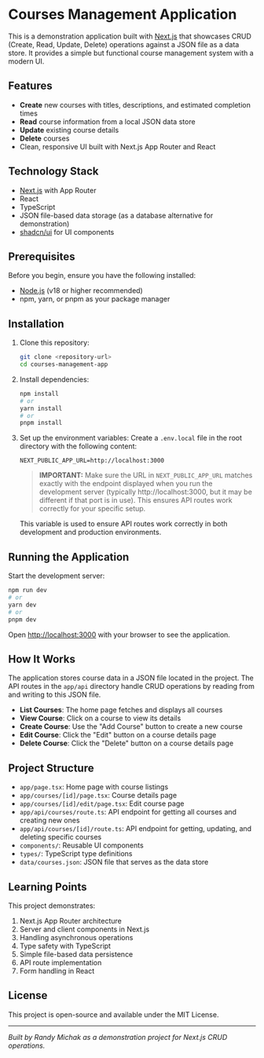 # Courses Management Application

This is a demonstration application built with [Next.js](https://nextjs.org) that showcases CRUD (Create, Read, Update, Delete) operations against a JSON file as a data store. It provides a simple but functional course management system with a modern UI.

## Features

- **Create** new courses with titles, descriptions, and estimated completion times
- **Read** course information from a local JSON data store
- **Update** existing course details
- **Delete** courses
- Clean, responsive UI built with Next.js App Router and React

## Technology Stack

- [Next.js](https://nextjs.org) with App Router
- React
- TypeScript
- JSON file-based data storage (as a database alternative for demonstration)
- [shadcn/ui](https://ui.shadcn.com/) for UI components

## Prerequisites

Before you begin, ensure you have the following installed:

- [Node.js](https://nodejs.org/) (v18 or higher recommended)
- npm, yarn, or pnpm as your package manager

## Installation

1. Clone this repository:

   ```bash
   git clone <repository-url>
   cd courses-management-app
   ```

2. Install dependencies:

   ```bash
   npm install
   # or
   yarn install
   # or
   pnpm install
   ```

3. Set up the environment variables:
   Create a `.env.local` file in the root directory with the following content:

   ```
   NEXT_PUBLIC_APP_URL=http://localhost:3000
   ```

   > **IMPORTANT:** Make sure the URL in `NEXT_PUBLIC_APP_URL` matches exactly with the endpoint displayed when you run the development server (typically http://localhost:3000, but it may be different if that port is in use). This ensures API routes work correctly for your specific setup.

   This variable is used to ensure API routes work correctly in both development and production environments.

## Running the Application

Start the development server:

```bash
npm run dev
# or
yarn dev
# or
pnpm dev
```

Open [http://localhost:3000](http://localhost:3000) with your browser to see the application.

## How It Works

The application stores course data in a JSON file located in the project. The API routes in the `app/api` directory handle CRUD operations by reading from and writing to this JSON file.

- **List Courses**: The home page fetches and displays all courses
- **View Course**: Click on a course to view its details
- **Create Course**: Use the "Add Course" button to create a new course
- **Edit Course**: Click the "Edit" button on a course details page
- **Delete Course**: Click the "Delete" button on a course details page

## Project Structure

- `app/page.tsx`: Home page with course listings
- `app/courses/[id]/page.tsx`: Course details page
- `app/courses/[id]/edit/page.tsx`: Edit course page
- `app/api/courses/route.ts`: API endpoint for getting all courses and creating new ones
- `app/api/courses/[id]/route.ts`: API endpoint for getting, updating, and deleting specific courses
- `components/`: Reusable UI components
- `types/`: TypeScript type definitions
- `data/courses.json`: JSON file that serves as the data store

## Learning Points

This project demonstrates:

1. Next.js App Router architecture
2. Server and client components in Next.js
3. Handling asynchronous operations
4. Type safety with TypeScript
5. Simple file-based data persistence
6. API route implementation
7. Form handling in React

## License

This project is open-source and available under the MIT License.

---

_Built by Randy Michak as a demonstration project for Next.js CRUD operations._
